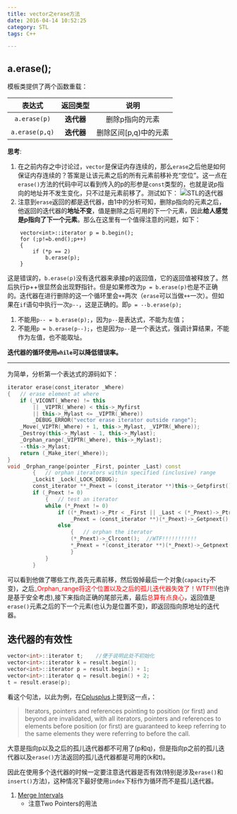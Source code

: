 ```yaml
---
title: vector之erase方法
date: 2016-04-14 10:52:25
category: STL
tags: C++

---
```


## a.erase();

模板类提供了两个函数重载：

| 表达式	| **返回类型**	| 说明	|
| :---:	| :---:	| :---:	|
| `a.erase(p)`	| **迭代器**	| 删除p指向的元素	|
| `a.erase(p,q)`	| **迭代器**	| 删除区间[p,q)中的元素	|
**思考**:
1.	在之前内存之中讨论过，`vector`是保证内存连续的，那么`erase`之后他是如何保证内存连续的？答案是让该元素之后的所有元素前移补充“空位”。这一点在`erase()`方法的代码中可以看到传入的p的形参是`const`类型的，也就是说p指向的地址并不发生变化，只不过是元素前移了。测试如下：
![STL的迭代器](http://i.imgur.com/TZxRRb6.png)
2. 注意到`erase`返回的都是迭代器，由1中的分析可知，删除p指向的元素之后，他返回的迭代器的**地址不变**，值是删除之后可用的下一个元素，因此**给人感觉是p指向了下一个元素**。那么在这里有一个值得注意的问题，如下：
``` 
	vector<int>::iterator p = b.begin();
	for (;p!=b.end();p++)
	{
		if (*p == 2)
			b.erase(p);
	}
```
这是错误的，`b.erase(p)`没有迭代器来承接p的返回值，它的返回值被释放了。然后执行p++很显然会出现野指针。但是如果修改为`p = b.erase(p)`也是不正确的。迭代器在进行删除的这一个循环里会`++`两次（`erase`可以当做`++`一次）。但如果在`if`语句中执行一次`p--`，这是正确的。即`p = --b.erase(p);`
1. 不能用`p-- = b.erase(p);`，因为`p--`是表达式，不能为左值；
2. 不能用`p = b.erase(p--);`，也是因为`p--`是一个表达式，强调计算结果，不能作为左值，也不能取址。

 **迭代器的循环使用`while`可以降低错误率。**

---

为简单，分析第一个表达式的源码如下：
```C++
iterator erase(const_iterator _Where)
{	// erase element at where
	if (_VICONT(_Where) != this
		|| _VIPTR(_Where) < this->_Myfirst
		|| this->_Mylast <= _VIPTR(_Where))
		_DEBUG_ERROR("vector erase iterator outside range");
	_Move(_VIPTR(_Where) + 1, this->_Mylast, _VIPTR(_Where));
	_Destroy(this->_Mylast - 1, this->_Mylast);
	_Orphan_range(_VIPTR(_Where), this->_Mylast);
	--this->_Mylast;
	return (_Make_iter(_Where));
}
void _Orphan_range(pointer _First, pointer _Last) const
		{	// orphan iterators within specified (inclusive) range
		_Lockit _Lock(_LOCK_DEBUG);
		const_iterator **_Pnext = (const_iterator **)this->_Getpfirst();
		if (_Pnext != 0)
			{	// test an iterator
			while (*_Pnext != 0)
				if ((*_Pnext)->_Ptr < _First || _Last < (*_Pnext)->_Ptr)
					_Pnext = (const_iterator **)(*_Pnext)->_Getpnext();
				else
					{	// orphan the iterator
					(*_Pnext)->_Clrcont();	//WTF!!!!!!!!!!!
					*_Pnext = *(const_iterator **)(*_Pnext)->_Getpnext();
					}
			}
		}
```
可以看到他做了哪些工作,首先元素前移，然后毁掉最后一个对象(`capacity`不变)，之后<font color=red>_Orphan_range将这个位置以及之后的孤儿迭代器失效了！WTF!!!</font>(也许是基于安全考虑),接下来指向正确的尾部元素，最后<font color=red>总算有点良心</font>，返回值是`erase()`元素之后的下一个元素(也认为是位置不变)，即返回指向原地址的迭代器。

## 迭代器的有效性

```C++
vector<int>::iterator t;	//便于说明此处不初始化
vector<int>::iterator k = result.begin();
vector<int>::iterator p = result.begin() + 1;
vector<int>::iterator q = result.begin() + 2;
t = result.erase(p);
```
看这个句法，以此为例，在[Cplusplus](http://www.cplusplus.com/reference/vector/vector/erase/)上提到这一点，：
>Iterators, pointers and references pointing to position (or first) and beyond are invalidated, with all iterators, pointers and references to elements before position (or first) are guaranteed to keep referring to the same elements they were referring to before the call.

大意是指向p以及之后的孤儿迭代器都不可用了(p和q)，但是指向p之前的孤儿迭代器以及`erase()`方法返回的孤儿迭代器都是可用的(k和t)。

因此在使用多个迭代器的时候一定要注意迭代器是否有效(特别是涉及`erase()`和`insert()`方法)，这种情况下最好使用`index`下标作为循环而不是孤儿迭代器。

1. [Merge Intervals](https://github.com/applefishsky009/LeetCode/blob/master/56%20-%20Merge%20Intervals/56%20-%20Merge%20Intervals.cpp)
	+ 注意Two Pointers的用法

